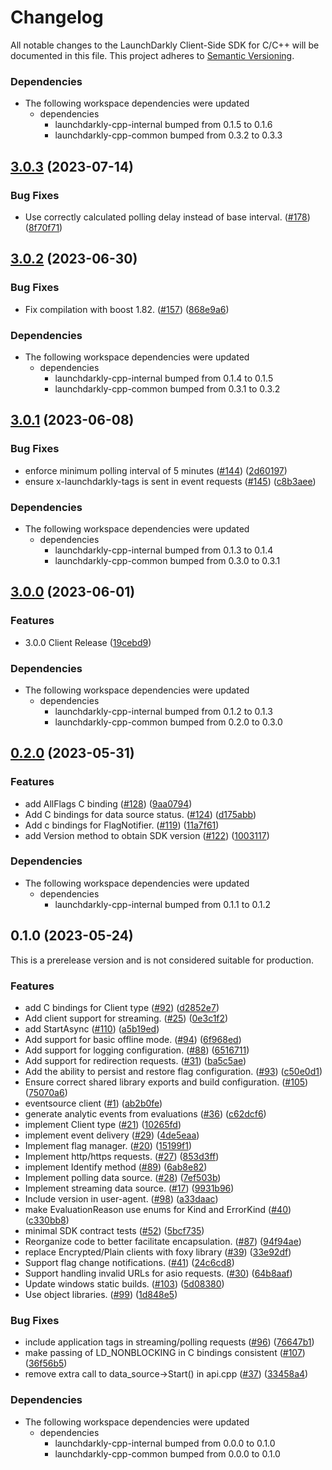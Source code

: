 # Changelog

All notable changes to the LaunchDarkly Client-Side SDK for C/C++ will be documented in this file. This project adheres to [Semantic Versioning](https://semver.org).

### Dependencies

* The following workspace dependencies were updated
  * dependencies
    * launchdarkly-cpp-internal bumped from 0.1.5 to 0.1.6
    * launchdarkly-cpp-common bumped from 0.3.2 to 0.3.3

## [3.0.3](https://github.com/launchdarkly/cpp-sdks/compare/launchdarkly-cpp-client-v3.0.2...launchdarkly-cpp-client-v3.0.3) (2023-07-14)


### Bug Fixes

* Use correctly calculated polling delay instead of base interval. ([#178](https://github.com/launchdarkly/cpp-sdks/issues/178)) ([8f70f71](https://github.com/launchdarkly/cpp-sdks/commit/8f70f71a893f5a341380691d4896daf43bca271d))

## [3.0.2](https://github.com/launchdarkly/cpp-sdks/compare/launchdarkly-cpp-client-v3.0.1...launchdarkly-cpp-client-v3.0.2) (2023-06-30)


### Bug Fixes

* Fix compilation with boost 1.82. ([#157](https://github.com/launchdarkly/cpp-sdks/issues/157)) ([868e9a6](https://github.com/launchdarkly/cpp-sdks/commit/868e9a647487fa78b3316d2d8f6b2c6728903b48))


### Dependencies

* The following workspace dependencies were updated
  * dependencies
    * launchdarkly-cpp-internal bumped from 0.1.4 to 0.1.5
    * launchdarkly-cpp-common bumped from 0.3.1 to 0.3.2

## [3.0.1](https://github.com/launchdarkly/cpp-sdks/compare/launchdarkly-cpp-client-v3.0.0...launchdarkly-cpp-client-v3.0.1) (2023-06-08)


### Bug Fixes

* enforce minimum polling interval of 5 minutes ([#144](https://github.com/launchdarkly/cpp-sdks/issues/144)) ([2d60197](https://github.com/launchdarkly/cpp-sdks/commit/2d60197a72624b40088c0cac22d2dda0f30dd7ac))
* ensure x-launchdarkly-tags is sent in event requests ([#145](https://github.com/launchdarkly/cpp-sdks/issues/145)) ([c8b3aee](https://github.com/launchdarkly/cpp-sdks/commit/c8b3aee72b1ca3d33a7f614822c23f2fee6a093a))


### Dependencies

* The following workspace dependencies were updated
  * dependencies
    * launchdarkly-cpp-internal bumped from 0.1.3 to 0.1.4
    * launchdarkly-cpp-common bumped from 0.3.0 to 0.3.1

## [3.0.0](https://github.com/launchdarkly/cpp-sdks/compare/launchdarkly-cpp-client-v0.2.0...launchdarkly-cpp-client-v3.0.0) (2023-06-01)


### Features

* 3.0.0 Client Release ([19cebd9](https://github.com/launchdarkly/cpp-sdks/commit/19cebd9a06fe515986d8199d45c009856ffd06de))


### Dependencies

* The following workspace dependencies were updated
  * dependencies
    * launchdarkly-cpp-internal bumped from 0.1.2 to 0.1.3
    * launchdarkly-cpp-common bumped from 0.2.0 to 0.3.0

## [0.2.0](https://github.com/launchdarkly/cpp-sdks/compare/launchdarkly-cpp-client-v0.1.0...launchdarkly-cpp-client-v0.2.0) (2023-05-31)


### Features

* add AllFlags C binding ([#128](https://github.com/launchdarkly/cpp-sdks/issues/128)) ([9aa0794](https://github.com/launchdarkly/cpp-sdks/commit/9aa07941c1c9d4184f8ff009fccb03db785320c3))
* Add C bindings for data source status. ([#124](https://github.com/launchdarkly/cpp-sdks/issues/124)) ([d175abb](https://github.com/launchdarkly/cpp-sdks/commit/d175abb26fdcdf28700315cdd7347dd1399cbe17))
* Add c bindings for FlagNotifier. ([#119](https://github.com/launchdarkly/cpp-sdks/issues/119)) ([11a7f61](https://github.com/launchdarkly/cpp-sdks/commit/11a7f61d56deb1ee10e73fad134efdb05887f86f))
* add Version method to obtain SDK version ([#122](https://github.com/launchdarkly/cpp-sdks/issues/122)) ([1003117](https://github.com/launchdarkly/cpp-sdks/commit/10031170b30f75fa7d182aab51a36ada5e126250))


### Dependencies

* The following workspace dependencies were updated
  * dependencies
    * launchdarkly-cpp-internal bumped from 0.1.1 to 0.1.2

## 0.1.0 (2023-05-24)

This is a prerelease version and is not considered suitable for production.

### Features

* add C bindings for Client type ([#92](https://github.com/launchdarkly/cpp-sdks/issues/92)) ([d2852e7](https://github.com/launchdarkly/cpp-sdks/commit/d2852e72708da72c90e949de8cfcb6f36ee78a23))
* Add client support for streaming. ([#25](https://github.com/launchdarkly/cpp-sdks/issues/25)) ([0e3c1f2](https://github.com/launchdarkly/cpp-sdks/commit/0e3c1f21dc1bf76451284e4e7f7f61cf1c503eb6))
* add StartAsync ([#110](https://github.com/launchdarkly/cpp-sdks/issues/110)) ([a5b19ed](https://github.com/launchdarkly/cpp-sdks/commit/a5b19edbc1690ce8b897a161d982391ff52785b4))
* Add support for basic offline mode. ([#94](https://github.com/launchdarkly/cpp-sdks/issues/94)) ([6f968ed](https://github.com/launchdarkly/cpp-sdks/commit/6f968ede4619cef2263e8bfb23b4e33055952f05))
* Add support for logging configuration. ([#88](https://github.com/launchdarkly/cpp-sdks/issues/88)) ([6516711](https://github.com/launchdarkly/cpp-sdks/commit/651671100570a46135ed37219e2b6b55e2311b42))
* Add support for redirection requests. ([#31](https://github.com/launchdarkly/cpp-sdks/issues/31)) ([ba5c5ae](https://github.com/launchdarkly/cpp-sdks/commit/ba5c5aebe45b5e6bab4fff9b859d83ad2bb58afa))
* Add the ability to persist and restore flag configuration. ([#93](https://github.com/launchdarkly/cpp-sdks/issues/93)) ([c50e0d1](https://github.com/launchdarkly/cpp-sdks/commit/c50e0d15da0c449caade91df33c2a125298904cf))
* Ensure correct shared library exports and build configuration. ([#105](https://github.com/launchdarkly/cpp-sdks/issues/105)) ([75070a6](https://github.com/launchdarkly/cpp-sdks/commit/75070a6db8b2ec5f2103513f9efc8003a26b0079))
* eventsource client ([#1](https://github.com/launchdarkly/cpp-sdks/issues/1)) ([ab2b0fe](https://github.com/launchdarkly/cpp-sdks/commit/ab2b0feb50ef9f607d19c29ed2dd648f3c47b472))
* generate analytic events from evaluations ([#36](https://github.com/launchdarkly/cpp-sdks/issues/36)) ([c62dcf6](https://github.com/launchdarkly/cpp-sdks/commit/c62dcf69673ef2fcae2dc2f2d143cf0b0f15d076))
* implement Client type ([#21](https://github.com/launchdarkly/cpp-sdks/issues/21)) ([10265fd](https://github.com/launchdarkly/cpp-sdks/commit/10265fda24191172145f0f22e9f82321f2e3dc6b))
* implement event delivery  ([#29](https://github.com/launchdarkly/cpp-sdks/issues/29)) ([4de5eaa](https://github.com/launchdarkly/cpp-sdks/commit/4de5eaaccba0556c4990dceb501277472bab4385))
* Implement flag manager. ([#20](https://github.com/launchdarkly/cpp-sdks/issues/20)) ([15199f1](https://github.com/launchdarkly/cpp-sdks/commit/15199f111f30b06b99f4ce642d1a614d46b629d1))
* Implement http/https requests. ([#27](https://github.com/launchdarkly/cpp-sdks/issues/27)) ([853d3ff](https://github.com/launchdarkly/cpp-sdks/commit/853d3ff5a4148a9d3ed933d2a23dc8609c75d36b))
* implement Identify method ([#89](https://github.com/launchdarkly/cpp-sdks/issues/89)) ([6ab8e82](https://github.com/launchdarkly/cpp-sdks/commit/6ab8e82522ae9eadb4a6c0db60b4d867da34c472))
* Implement polling data source. ([#28](https://github.com/launchdarkly/cpp-sdks/issues/28)) ([7ef503b](https://github.com/launchdarkly/cpp-sdks/commit/7ef503bdcafcf203e63f8faf8431f0baf019c2ee))
* Implement streaming data source. ([#17](https://github.com/launchdarkly/cpp-sdks/issues/17)) ([9931b96](https://github.com/launchdarkly/cpp-sdks/commit/9931b96f73847d5a1b4456fd4f463d43dade5c1b))
* Include version in user-agent. ([#98](https://github.com/launchdarkly/cpp-sdks/issues/98)) ([a33daac](https://github.com/launchdarkly/cpp-sdks/commit/a33daac78b5e64c3419a4a97bf29b638b679784c))
* make EvaluationReason use enums for Kind and ErrorKind ([#40](https://github.com/launchdarkly/cpp-sdks/issues/40)) ([c330bb8](https://github.com/launchdarkly/cpp-sdks/commit/c330bb89907932bb4b8076a52be60756f84810a8))
* minimal SDK contract tests ([#52](https://github.com/launchdarkly/cpp-sdks/issues/52)) ([5bcf735](https://github.com/launchdarkly/cpp-sdks/commit/5bcf7359471ed71bba353d6bfdfc0205e83d8313))
* Reorganize code to better facilitate encapsulation. ([#87](https://github.com/launchdarkly/cpp-sdks/issues/87)) ([94f94ae](https://github.com/launchdarkly/cpp-sdks/commit/94f94aee4b8961a3001afd39f936e9c744fd9759))
* replace Encrypted/Plain clients with foxy library ([#39](https://github.com/launchdarkly/cpp-sdks/issues/39)) ([33e92df](https://github.com/launchdarkly/cpp-sdks/commit/33e92df2e970c607bead4a912fc737027750c8fb))
* Support flag change notifications. ([#41](https://github.com/launchdarkly/cpp-sdks/issues/41)) ([24c6cd8](https://github.com/launchdarkly/cpp-sdks/commit/24c6cd81cea678bdb6930600a919b1bc5a698c88))
* Support handling invalid URLs for asio requests. ([#30](https://github.com/launchdarkly/cpp-sdks/issues/30)) ([64b8aaf](https://github.com/launchdarkly/cpp-sdks/commit/64b8aafdbac07fbf2a82f1bb9fde762c63fd79e7))
* Update windows static builds. ([#103](https://github.com/launchdarkly/cpp-sdks/issues/103)) ([5d08380](https://github.com/launchdarkly/cpp-sdks/commit/5d0838099f7a99de49a604a9b5133325959705ff))
* Use object libraries. ([#99](https://github.com/launchdarkly/cpp-sdks/issues/99)) ([1d848e5](https://github.com/launchdarkly/cpp-sdks/commit/1d848e552def961a0468bfb6bab33cb1c4a86d3b))


### Bug Fixes

* include application tags in streaming/polling requests ([#96](https://github.com/launchdarkly/cpp-sdks/issues/96)) ([76647b1](https://github.com/launchdarkly/cpp-sdks/commit/76647b102d2800e7ca866b872d713cf2c3aea28b))
* make passing of LD_NONBLOCKING in C bindings consistent ([#107](https://github.com/launchdarkly/cpp-sdks/issues/107)) ([36f56b5](https://github.com/launchdarkly/cpp-sdks/commit/36f56b5057b465c2afffc212f078ffcd55d33757))
* remove extra call to data_source-&gt;Start() in api.cpp ([#37](https://github.com/launchdarkly/cpp-sdks/issues/37)) ([33458a4](https://github.com/launchdarkly/cpp-sdks/commit/33458a4f6f7558cca6c4bce721b3d70be5d524f5))


### Dependencies

* The following workspace dependencies were updated
  * dependencies
    * launchdarkly-cpp-internal bumped from 0.0.0 to 0.1.0
    * launchdarkly-cpp-common bumped from 0.0.0 to 0.1.0
